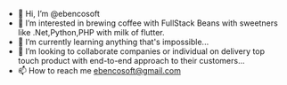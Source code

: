 - 👋 Hi, I’m @ebencosoft
- 👀 I’m interested in brewing coffee with FullStack Beans with sweetners like .Net,Python,PHP with milk of flutter.
- 🌱 I’m currently learning anything that's impossible...
- 💞️ I’m looking to collaborate companies or individual on delivery top touch product with end-to-end approach to their customers...
- 📫 How to reach me ebencosoft@gmail.com 
<!---
ebencosoft/ebencosoft is a ✨ special ✨ repository because its `README.md` (this file) appears on your GitHub profile.
You can click the Preview link to take a look at your changes.
--->
